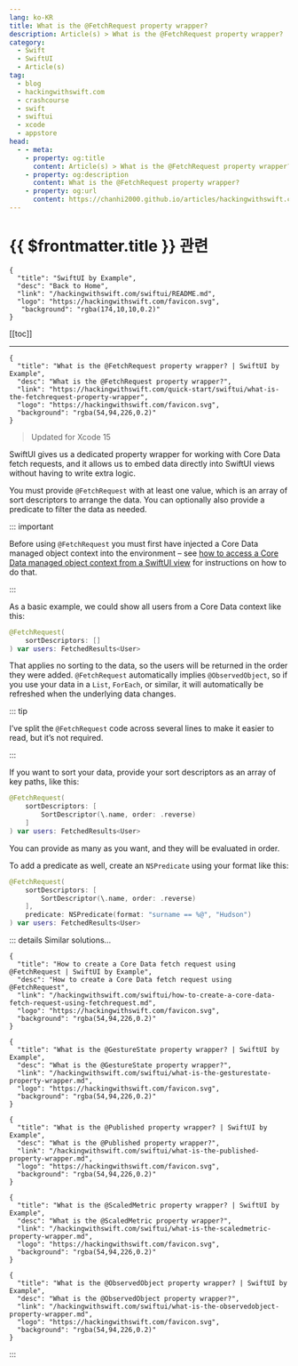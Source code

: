 ```yaml
---
lang: ko-KR
title: What is the @FetchRequest property wrapper?
description: Article(s) > What is the @FetchRequest property wrapper?
category:
  - Swift
  - SwiftUI
  - Article(s)
tag: 
  - blog
  - hackingwithswift.com
  - crashcourse
  - swift
  - swiftui
  - xcode
  - appstore
head:
  - - meta:
    - property: og:title
      content: Article(s) > What is the @FetchRequest property wrapper?
    - property: og:description
      content: What is the @FetchRequest property wrapper?
    - property: og:url
      content: https://chanhi2000.github.io/articles/hackingwithswift.com/swiftui/what-is-the-fetchrequest-property-wrapper.html
---
```


# {{ $frontmatter.title }} 관련

```component VPCard
{
  "title": "SwiftUI by Example",
  "desc": "Back to Home",
  "link": "/hackingwithswift.com/swiftui/README.md",
  "logo": "https://hackingwithswift.com/favicon.svg",
   "background": "rgba(174,10,10,0.2)"
}
```

[[toc]]

---

```component VPCard
{
  "title": "What is the @FetchRequest property wrapper? | SwiftUI by Example",
  "desc": "What is the @FetchRequest property wrapper?",
  "link": "https://hackingwithswift.com/quick-start/swiftui/what-is-the-fetchrequest-property-wrapper",
  "logo": "https://hackingwithswift.com/favicon.svg",
  "background": "rgba(54,94,226,0.2)"
}
```

> Updated for Xcode 15

SwiftUI gives us a dedicated property wrapper for working with Core Data fetch requests, and it allows us to embed data directly into SwiftUI views without having to write extra logic.

You must provide `@FetchRequest` with at least one value, which is an array of sort descriptors to arrange the data. You can optionally also provide a predicate to filter the data as needed.

::: important

Before using `@FetchRequest` you must first have injected a Core Data managed object context into the environment – see [how to access a Core Data managed object context from a SwiftUI view](/hackingwithswift.com/swiftui/how-to-access-a-core-data-managed-object-context-from-a-swiftui-view.mdd) for instructions on how to do that.

:::

As a basic example, we could show all users from a Core Data context like this: 

```swift
@FetchRequest(
    sortDescriptors: []
) var users: FetchedResults<User>
```

That applies no sorting to the data, so the users will be returned in the order they were added. `@FetchRequest` automatically implies `@ObservedObject`, so if you use your data in a `List`, `ForEach`, or similar, it will automatically be refreshed when the underlying data changes.

::: tip

I’ve split the `@FetchRequest` code across several lines to make it easier to read, but it’s not required.

:::

If you want to sort your data, provide your sort descriptors as an array of key paths, like this: 

```swift
@FetchRequest(
    sortDescriptors: [
        SortDescriptor(\.name, order: .reverse)
    ]
) var users: FetchedResults<User>
```

You can provide as many as you want, and they will be evaluated in order.

To add a predicate as well, create an `NSPredicate` using your format like this:

```swift
@FetchRequest(
    sortDescriptors: [
        SortDescriptor(\.name, order: .reverse)
    ],
    predicate: NSPredicate(format: "surname == %@", "Hudson")
) var users: FetchedResults<User>
```

::: details Similar solutions…

```component VPCard
{
  "title": "How to create a Core Data fetch request using @FetchRequest | SwiftUI by Example",
  "desc": "How to create a Core Data fetch request using @FetchRequest",
  "link": "/hackingwithswift.com/swiftui/how-to-create-a-core-data-fetch-request-using-fetchrequest.md",
  "logo": "https://hackingwithswift.com/favicon.svg",
  "background": "rgba(54,94,226,0.2)"
}
```

```component VPCard
{
  "title": "What is the @GestureState property wrapper? | SwiftUI by Example",
  "desc": "What is the @GestureState property wrapper?",
  "link": "/hackingwithswift.com/swiftui/what-is-the-gesturestate-property-wrapper.md",
  "logo": "https://hackingwithswift.com/favicon.svg",
  "background": "rgba(54,94,226,0.2)"
}
```

```component VPCard
{
  "title": "What is the @Published property wrapper? | SwiftUI by Example",
  "desc": "What is the @Published property wrapper?",
  "link": "/hackingwithswift.com/swiftui/what-is-the-published-property-wrapper.md",
  "logo": "https://hackingwithswift.com/favicon.svg",
  "background": "rgba(54,94,226,0.2)"
}
```

```component VPCard
{
  "title": "What is the @ScaledMetric property wrapper? | SwiftUI by Example",
  "desc": "What is the @ScaledMetric property wrapper?",
  "link": "/hackingwithswift.com/swiftui/what-is-the-scaledmetric-property-wrapper.md",
  "logo": "https://hackingwithswift.com/favicon.svg",
  "background": "rgba(54,94,226,0.2)"
}
```

```component VPCard
{
  "title": "What is the @ObservedObject property wrapper? | SwiftUI by Example",
  "desc": "What is the @ObservedObject property wrapper?",
  "link": "/hackingwithswift.com/swiftui/what-is-the-observedobject-property-wrapper.md",
  "logo": "https://hackingwithswift.com/favicon.svg",
  "background": "rgba(54,94,226,0.2)"
}
```

:::

